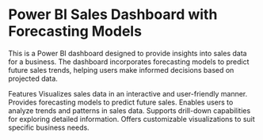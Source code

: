 # Power BI Sales Dashboard with Forecasting Models

This is a Power BI dashboard designed to provide insights into sales data for a business. The dashboard incorporates forecasting models to predict future sales trends, helping users make informed decisions based on projected data.

Features
Visualizes sales data in an interactive and user-friendly manner.
Provides forecasting models to predict future sales.
Enables users to analyze trends and patterns in sales data.
Supports drill-down capabilities for exploring detailed information.
Offers customizable visualizations to suit specific business needs.

